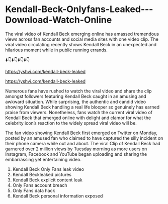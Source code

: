 # Kendall-Beck-Onlyfans-Leaked---Download-Watch-Online
The viral video of Kendall Beck emerging online has amassed tremendous views across fan accounts and social media sites with one video clip. The viral video circulating recently shows Kendall Beck in an unexpected and hilarious moment while in public running errands. 

⬇️👇⬇️👇⬇️👇⬇️👇

https://yshvi.com/kendall-beck-leaked

https://yshvi.com/kendall-beck-leaked

Numerous fans have rushed to watch the viral video and share the clip amongst followers featuring Kendall Beck caught in an amusing and awkward situation. While surprising, the authentic and candid video showing Kendall Beck handling a real life blooper so genuinely has earned praise from viewers. Nonetheless, fans watch the current viral video of Kendall Beck that emerged online with delight and clamor for what the celebrity icon’s reaction to the widely spread viral video will be.

The fan video showing Kendall Beck first emerged on Twitter on Monday, posted by an amused fan who claimed to have captured the silly incident on their phone camera while out and about. The viral Clip of Kendall Beck had garnered over 2 million views by Tuesday morning as more users on Instagram, Facebook and YouTube began uploading and sharing the embarrassing yet entertaining video. 


1. Kendall Beck Only Fans leak video
2. Kendall Beckleaked pictures
3. Kendall Beck explicit content leak
4. Only Fans account breach
5. Only Fans data hack
6. Kendall Beck personal information exposed

